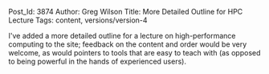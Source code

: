 Post_Id: 3874
Author: Greg Wilson
Title: More Detailed Outline for HPC Lecture
Tags: content, versions/version-4

<p>I've added a more detailed outline for a lecture on high-performance computing to the site; feedback on the content and order would be very welcome, as would pointers to tools that are easy to teach with (as opposed to being powerful in the hands of experienced users).</p>
